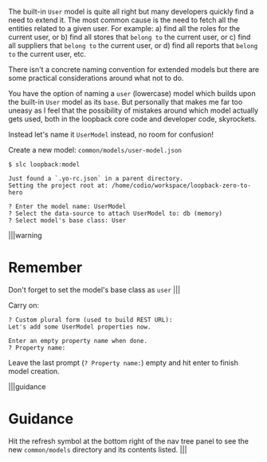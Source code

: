 The built-in `User` model is quite all right but many developers quickly find a need to extend it. The most common cause is the need to fetch all the entities related to a given user. For example:
a) find all the roles for the current user, or
b) find all stores that `belong to` the current user, or
c) find all suppliers that `belong to` the current user, or
d) find all reports that `belong to` the current user, etc.

There isn't a concrete naming convention for extended models but there are some practical considerations around what not to do.


You have the option of naming a `user` (lowercase) model which builds upon the built-in `User` model as its `base`. But personally that makes me far too uneasy as I feel that the possibility of mistakes around which model actually gets used, both in the loopback core code and developer code, skyrockets.

Instead let's name it `UserModel` instead, no room for confusion!

Create a new model: `common/models/user-model.json`
```
$ slc loopback:model

Just found a `.yo-rc.json` in a parent directory.
Setting the project root at: /home/codio/workspace/loopback-zero-to-hero

? Enter the model name: UserModel
? Select the data-source to attach UserModel to: db (memory)
? Select model's base class: User
```

|||warning
# Remember

Don't forget to set the model's base class as `user`
|||

Carry on:
```
? Custom plural form (used to build REST URL):
Let's add some UserModel properties now.

Enter an empty property name when done.
? Property name:
```
Leave the last prompt (`? Property name:`) empty and hit enter to finish model creation.

|||guidance
# Guidance

Hit the refresh symbol at the bottom right of the nav tree panel to see the new `common/models` directory and its contents listed.
|||
